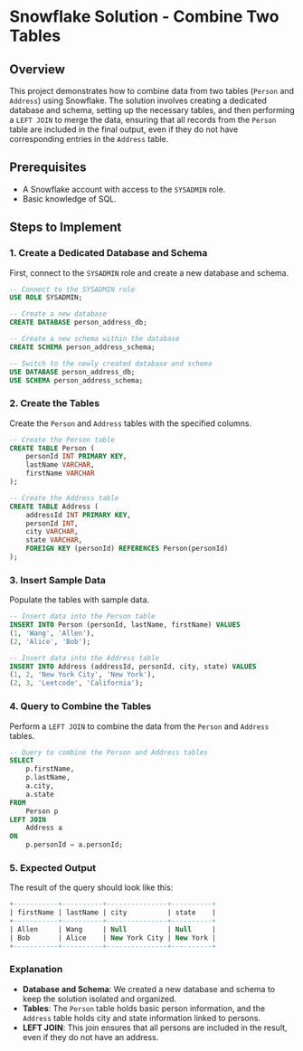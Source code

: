 # Snowflake Solution - Combine Two Tables

## Overview

This project demonstrates how to combine data from two tables (`Person` and `Address`) using Snowflake. The solution involves creating a dedicated database and schema, setting up the necessary tables, and then performing a `LEFT JOIN` to merge the data, ensuring that all records from the `Person` table are included in the final output, even if they do not have corresponding entries in the `Address` table.

## Prerequisites

- A Snowflake account with access to the `SYSADMIN` role.
- Basic knowledge of SQL.

## Steps to Implement

### 1. Create a Dedicated Database and Schema

First, connect to the `SYSADMIN` role and create a new database and schema.

```sql
-- Connect to the SYSADMIN role
USE ROLE SYSADMIN;

-- Create a new database
CREATE DATABASE person_address_db;

-- Create a new schema within the database
CREATE SCHEMA person_address_schema;

-- Switch to the newly created database and schema
USE DATABASE person_address_db;
USE SCHEMA person_address_schema;
```

### 2. Create the Tables

Create the `Person` and `Address` tables with the specified columns.

```sql
-- Create the Person table
CREATE TABLE Person (
    personId INT PRIMARY KEY,
    lastName VARCHAR,
    firstName VARCHAR
);

-- Create the Address table
CREATE TABLE Address (
    addressId INT PRIMARY KEY,
    personId INT,
    city VARCHAR,
    state VARCHAR,
    FOREIGN KEY (personId) REFERENCES Person(personId)
);
```

### 3. Insert Sample Data

Populate the tables with sample data.

```sql
-- Insert data into the Person table
INSERT INTO Person (personId, lastName, firstName) VALUES
(1, 'Wang', 'Allen'),
(2, 'Alice', 'Bob');

-- Insert data into the Address table
INSERT INTO Address (addressId, personId, city, state) VALUES
(1, 2, 'New York City', 'New York'),
(2, 3, 'Leetcode', 'California');
```

### 4. Query to Combine the Tables

Perform a `LEFT JOIN` to combine the data from the `Person` and `Address` tables.

```sql
-- Query to combine the Person and Address tables
SELECT
    p.firstName,
    p.lastName,
    a.city,
    a.state
FROM
    Person p
LEFT JOIN
    Address a
ON
    p.personId = a.personId;
```

### 5. Expected Output

The result of the query should look like this:

```sql
+-----------+----------+---------------+----------+
| firstName | lastName | city          | state    |
+-----------+----------+---------------+----------+
| Allen     | Wang     | Null          | Null     |
| Bob       | Alice    | New York City | New York |
+-----------+----------+---------------+----------+
```

### Explanation

- **Database and Schema**: We created a new database and schema to keep the solution isolated and organized.
- **Tables**: The `Person` table holds basic person information, and the `Address` table holds city and state information linked to persons.
- **LEFT JOIN**: This join ensures that all persons are included in the result, even if they do not have an address.
